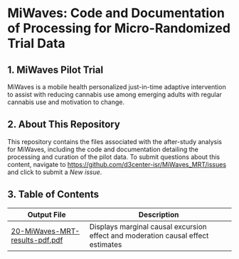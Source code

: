 # MiWaves: Code and Documentation of Processing for Micro-Randomized Trial Data
  
## 1. MiWaves Pilot Trial
  
MiWaves is a mobile health personalized just-in-time adaptive intervention to assist with reducing cannabis use among emerging adults with regular cannabis use and motivation to change. 
  
## 2. About This Repository
  
This repository contains the files associated with the after-study analysis for MiWaves, including the code and documentation detailing the processing and curation of the pilot data. To submit questions about this content, navigate to https://github.com/d3center-isr/MiWaves_MRT/issues and click to submit a *New issue*.
  
## 3. Table of Contents 
  
Output File | Description
------------ | -------------
[20-MiWaves-MRT-results-pdf.pdf](https://github.com/d3center-isr/MiWaves_MRT/blob/main/20-MiWaves-MRT-results-pdf.pdf) | Displays marginal causal excursion effect and moderation causal effect estimates
